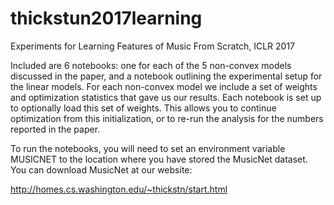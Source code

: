 # thickstun2017learning
Experiments for Learning Features of Music From Scratch, ICLR 2017

Included are 6 notebooks: one for each of the 5 non-convex models discussed in the paper, and a notebook outlining the experimental setup for the linear models. For each non-convex model we include a set of weights and optimization statistics that gave us our results. Each notebook is set up to optionally load this set of weights. This allows you to continue optimization from this initialization, or to re-run the analysis for the numbers reported in the paper.

To run the notebooks, you will need to set an environment variable MUSICNET to the location where you have stored the MusicNet dataset. You can download MusicNet at our website:

http://homes.cs.washington.edu/~thickstn/start.html
